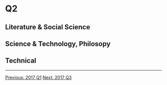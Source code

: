 # Q2

## Literature & Social Science

## Science & Technology, Philosopy

## Technical

------------------------------------------------------
  [Previous: 2017 Q1](2017_Q1.md)          [Next: 2017 Q3](2017_Q3.md)
